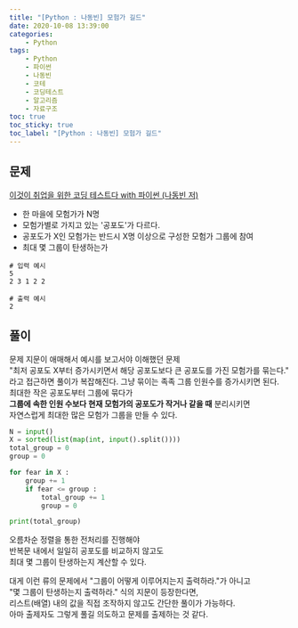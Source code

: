 ```yaml
---
title: "[Python : 나동빈] 모험가 길드"
date: 2020-10-08 13:39:00
categories:
    - Python
tags:
    - Python
    - 파이썬
    - 나동빈
    - 코테
    - 코딩테스트
    - 알고리즘
    - 자료구조
toc: true
toc_sticky: true
toc_label: "[Python : 나동빈] 모험가 길드"
---
```

## 문제
[이것이 취업을 위한 코딩 테스트다 with 파이썬 (나동빈 저)](https://youtu.be/2zjoKjt97vQ?list=PLRx0vPvlEmdAghTr5mXQxGpHjWqSz0dgC&t=1420)  
  
- 한 마을에 모험가가 N명
- 모험가별로 가지고 있는 '공포도'가 다르다.
- 공포도가 X인 모험가는 반드시 X명 이상으로 구성한 모험가 그룹에 참여
- 최대 몇 그룹이 탄생하는가

```
# 입력 예시
5
2 3 1 2 2

# 출력 예시
2
```

## 풀이
문제 지문이 애매해서 예시를 보고서야 이해했던 문제  
"최저 공포도 X부터 증가시키면서 해당 공포도보다 큰 공포도를 가진 모험가를 묶는다."  
라고 접근하면 풀이가 복잡해진다. 그냥 묶이는 족족 그룹 인원수를 증가시키면 된다.  
최대한 작은 공포도부터 그룹에 묶다가  
**그룹에 속한 인원 수보다 현재 모험가의 공포도가 작거나 같을 때** 분리시키면  
자연스럽게 최대한 많은 모험가 그룹을 만들 수 있다.  

```python
N = input()
X = sorted(list(map(int, input().split())))
total_group = 0
group = 0

for fear in X :
    group += 1
    if fear <= group :
        total_group += 1
        group = 0

print(total_group)
```

오름차순 정렬을 통한 전처리를 진행해야  
반복문 내에서 일일히 공포도를 비교하지 않고도  
최대 몇 그룹이 탄생하는지 계산할 수 있다.  
  
대게 이런 류의 문제에서 "그룹이 어떻게 이루어지는지 출력하라."가 아니고  
"몇 그룹이 탄생하는지 출력하라." 식의 지문이 등장한다면,  
리스트(배열) 내의 값을 직접 조작하지 않고도 간단한 풀이가 가능하다.  
아마 출제자도 그렇게 풀길 의도하고 문제를 출제하는 것 같다.